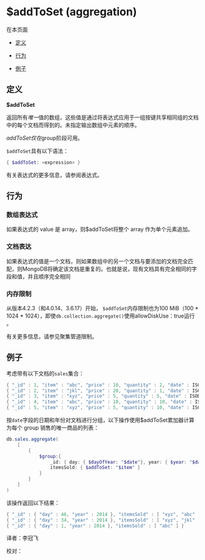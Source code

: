 # [ ](#)$addToSet (aggregation)

[]()

在本页面

*   [定义](#definition)

*   [行为](#behavior)

*   [例子](#examples)

## <span id="definition">定义</span>

**$addToSet**

返回所有*唯一*值的数组，这些值是通过将表达式应用于一组按键共享相同组的文档中的每个文档而得到的。未指定输出数组中元素的顺序。

$addToSet仅在$group阶段可用。

`$addToSet`具有以下语法：

```powershell
{ $addToSet: <expression> }
```

有关表达式的更多信息，请参阅表达式。

## <span id="behavior">行为</span>

### 数组表达式

如果表达式的 value 是 array，则$addToSet将整个 array 作为单个元素追加。

### 文档表达

如果表达式的值是一个文档，则如果数组中的另一个文档与要添加的文档完全匹配，则MongoDB将确定该文档是重复的。也就是说，现有文档具有完全相同的字段和值，并且顺序完全相同

### 内存限制

从版本4.2.3（和4.0.14、3.6.17）开始， `$addToSet`内存限制也为100 MiB（100 * 1024 * 1024），即使`db.collection.aggregate()`使用allowDiskUse：true运行 。

有关更多信息，请参见聚集管道限制。

## <span id="examples">例子</span>

考虑带有以下文档的`sales`集合：

```powershell
{ "_id" : 1, "item" : "abc", "price" : 10, "quantity" : 2, "date" : ISODate("2014-01-01T08:00:00Z") }
{ "_id" : 2, "item" : "jkl", "price" : 20, "quantity" : 1, "date" : ISODate("2014-02-03T09:00:00Z") }
{ "_id" : 3, "item" : "xyz", "price" : 5, "quantity" : 5, "date" : ISODate("2014-02-03T09:05:00Z") }
{ "_id" : 4, "item" : "abc", "price" : 10, "quantity" : 10, "date" : ISODate("2014-02-15T08:00:00Z") }
{ "_id" : 5, "item" : "xyz", "price" : 5, "quantity" : 10, "date" : ISODate("2014-02-15T09:12:00Z") }
```

按`date`字段的日期和年份对文档进行分组，以下操作使用$addToSet累加器计算为每个 group 销售的唯一商品的列表：

```powershell
db.sales.aggregate(
    [
        {
            $group:{
                _id: { day: { $dayOfYear: "$date"}, year: { $year: "$date" } },
                itemsSold: { $addToSet: "$item" }
            }
        }
    ]
)
```

该操作返回以下结果：

```powershell
{ "_id" : { "day" : 46, "year" : 2014 }, "itemsSold" : [ "xyz", "abc" ] }
{ "_id" : { "day" : 34, "year" : 2014 }, "itemsSold" : [ "xyz", "jkl" ] }
{ "_id" : { "day" : 1, "year" : 2014 }, "itemsSold" : [ "abc" ] }
```



译者：李冠飞

校对：